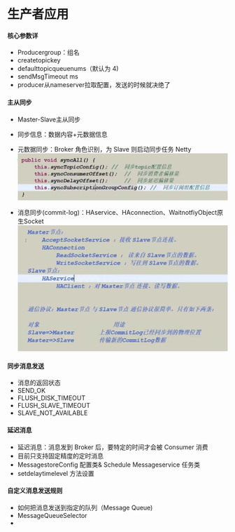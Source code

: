 # 生产者应用

#### 核心参数详
* Producergroup：组名
* createtopickey
* defaulttopicqueuenums（默认为 4)
* sendMsgTimeout ms
* producer从nameserver拉取配置，发送的时候就决绝了

#### 主从同步
* Master-Slave主从同步
* 同步信息：数据内容+元数据信息
* 元数据同步：Broker 角色识别，为 Slave 则启动同步任务 Netty
![-w877](media/15696250687550/15696261094154.jpg)

* 消息同步(commit-log)：HAservice、HAconnection、WaitnotfiyObject原生Socket
![-w789](media/15696250687550/15696264127938.jpg)

#### 同步消息发送
* 消息的返回状态
* SEND_OK
* FLUSH_DISK_TIMEOUT
* FLUSH_SLAVE_TIMEOUT
* SLAVE_NOT_AVAILABLE

#### 延迟消息
* 延迟消息：消息发到 Broker 后，要特定的时间才会被 Consumer 消费
* 目前只支持固定精度的定时消息
* MessagestoreConfig 配置类& Schedule Messageservice 任务类
* setdelaytimelevel 方法设置

#### 自定义消息发送规则
* 如何把消息发送到指定的队列（Message Queue)
* MessageQueueSelector
* 